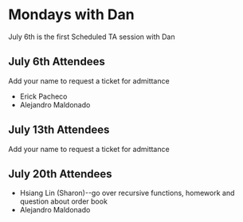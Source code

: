 # Mondays with Dan

July 6th is the first Scheduled TA session with Dan

## July 6th Attendees

Add your name to request a ticket for admittance

- Erick Pacheco
- Alejandro Maldonado

## July 13th Attendees

Add your name to request a ticket for admittance

## July 20th Attendees
- Hsiang Lin (Sharon)--go over recursive functions,  homework and question about order book
- Alejandro Maldonado
 
